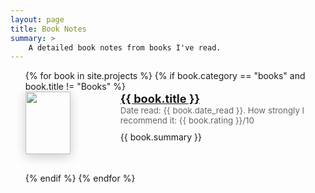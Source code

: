```yaml
---
layout: page
title: Book Notes
summary: >
    A detailed book notes from books I've read.
---
```


<ul>
{% for book in site.projects %}
  {% if book.category == "books" and book.title != "Books" %}
    <li style="display: flex; align-items: flex-start; margin-bottom: 30px;">
      <a href="{{ book.url | relative_url }}">
        <img src="{{ book.image | relative_url }}" 
             style="height:100px; width:72px; object-fit:cover; margin-right: 80px; box-shadow: 0 4px 16px rgba(0,0,0,0.2);">
      </a>
      <div>
        <a href="{{ book.url | relative_url }}" 
           style="font-size: 1.3em; font-weight: bold;">
          {{ book.title }}
        </a>
        <div style="font-size: 0.95em; color: #666;">
            Date read: {{ book.date_read }}. How strongly I recommend it: {{ book.rating }}/10
        </div>
        <div style="margin-top: 10px;">
        {{ book.summary }}
        </div>
      </div>
    </li>
  {% endif %}
{% endfor %}
</ul>



